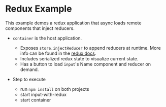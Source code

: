 # Redux Example

This example demos a redux application that async loads remote components that inject reducers.

- `container` is the host application.
  - Exposes `store.injectReducer` to append reducers at runtime. More info can be found in the [redux docs](https://redux.js.org/recipes/code-splitting/#defining-an-injectreducer-function).
  - Includes serialized redux state to visualize current state.
  - Has a button to load `input`'s Name component and reducer on demand.

- Step to execute
  - run `npm install` on both projects
  - start input-with-redux 
  - start container
